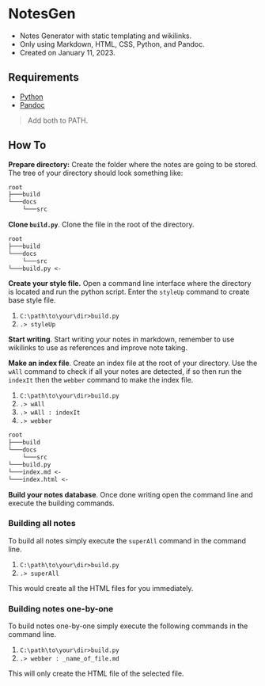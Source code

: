 # NotesGen

* Notes Generator with static templating and wikilinks.
* Only using Markdown, HTML, CSS, Python, and Pandoc.
* Created on January 11, 2023.

## Requirements

* [Python](https://www.python.org/)
* [Pandoc](https://pandoc.org/)

> Add both to PATH.

## How To

**Prepare directory:** Create the folder where the notes are going to be stored. The tree of your directory should look something like:

```txt
root
├───build
└───docs
    └───src
```

**Clone `build.py`**. Clone the file in the root of the directory.

```txt
root
├───build
└───docs
    └───src
└───build.py <-
```

**Create your style file.** Open a command line interface where the directory is located and run the python script. Enter the `styleUp` command to create base style file.

1. `C:\path\to\your\dir>build.py`
2. `.> styleUp`

**Start writing**. Start writing your notes in markdown, remember to use wikilinks to use as references and improve note taking.

**Make an index file**. Create an index file at the root of your directory. Use the `wAll` command to check if all your notes are detected, if so then run the `indexIt` then the `webber` command to make the index file.

1. `C:\path\to\your\dir>build.py`
2. `.> wAll`
3. `.> wAll : indexIt`
4. `.> webber`

```txt
root
├───build
└───docs
    └───src
└───build.py
└───index.md <-
└───index.html <-
```

**Build your notes database**. Once done writing open the command line and execute the building commands.

### Building all notes

To build all notes simply execute the `superAll` command in the command line.

1. `C:\path\to\your\dir>build.py`
2. `.> superAll`

This would create all the HTML files for you immediately.

### Building notes one-by-one

To build notes one-by-one simply execute the following commands in the command line.

1. `C:\path\to\your\dir>build.py`
2. `.> webber : _name_of_file.md`

This will only create the HTML file of the selected file.